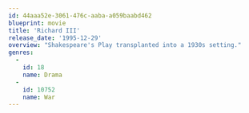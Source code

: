 ```yaml
---
id: 44aaa52e-3061-476c-aaba-a059baabd462
blueprint: movie
title: 'Richard III'
release_date: '1995-12-29'
overview: "Shakespeare's Play transplanted into a 1930s setting."
genres:
  -
    id: 18
    name: Drama
  -
    id: 10752
    name: War
---
```

